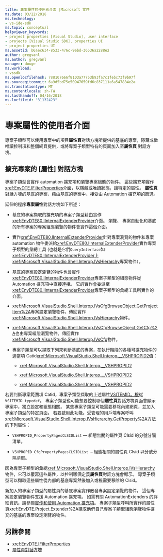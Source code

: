 ```yaml
---
title: 專案屬性的使用者介面 |Microsoft 文件
ms.date: 03/22/2018
ms.technology:
- vs-ide-sdk
ms.topic: conceptual
helpviewer_keywords:
- project properties [Visual Studio], user interface
- projects [Visual Studio SDK], properties UI
- project properties UI
ms.assetid: b6aec634-8533-476c-9ebd-36536a2288e2
author: gregvanl
ms.author: gregvanl
manager: douge
ms.workload:
- vssdk
ms.openlocfilehash: 788107666f8103a77753b93fa7c1febc73f9b97f
ms.sourcegitcommit: 6a9d5bd75e50947659fd6c837111a6a547884e2a
ms.translationtype: MT
ms.contentlocale: zh-TW
ms.lasthandoff: 04/16/2018
ms.locfileid: "31132423"
---
```

# <a name="project-property-user-interface"></a>專案屬性的使用者介面
專案子類型可以使用專案中的項目**屬性頁**對話方塊所提供的基底的專案，隱藏或做唯讀控制項和整個網頁提供，或將專案子類型特有的頁面加入至**屬性頁** 對話方塊。

## <a name="extending-the-project-property-dialog-box"></a>擴充專案的 [屬性] 對話方塊
 專案子類型會實作 automation 擴充項和瀏覽專案組態的物件。 這些擴充項實作<xref:EnvDTE.IFilterProperties>介面，以隱藏或唯讀狀態，讓特定的屬性。 **屬性頁**對話方塊的基底的專案，藉由基底的專案中，接受由 Automation 擴充項的篩選。

 延伸的程序**專案屬性**對話方塊如下所述：

-   基底的專案擷取的擴充項的專案子類型藉由實作<xref:EnvDTE80.IInternalExtenderProvider>介面。 瀏覽、 專案自動化和基底的所有專案的專案組態瀏覽的物件會實作這個介面。

-   實作<xref:EnvDTE80.IInternalExtenderProvider>針對專案瀏覽的物件和專案 automation 物件委派給<xref:EnvDTE80.IInternalExtenderProvider>實作專案子類型的彙總工具 (也就是它們`QueryInterface`如<xref:EnvDTE80.IInternalExtenderProvider>上<xref:Microsoft.VisualStudio.Shell.Interop.IVsHierarchy>專案物件）。

-   基底的專案設定瀏覽的物件也會實作<xref:EnvDTE80.IInternalExtenderProvider>專案子類型的組態物件從 Automation 擴充項中直接連接。 它的實作會委派至<xref:EnvDTE80.IInternalExtenderProvider>專案子類型的彙總工具所實作的介面。

-   <xref:Microsoft.VisualStudio.Shell.Interop.IVsCfgBrowseObject.GetProjectItem%2A>專案設定瀏覽物件，傳回實作<xref:Microsoft.VisualStudio.Shell.Interop.IVsHierarchy>物件。

-   <xref:Microsoft.VisualStudio.Shell.Interop.IVsCfgBrowseObject.GetCfg%2A>也由專案組態瀏覽物件，傳回實作<xref:Microsoft.VisualStudio.Shell.Interop.IVsCfg>物件。

-   專案子類型可以擷取下列來判斷基底的專案，在執行階段的各種可擴充物件的適當項 Catid<xref:Microsoft.VisualStudio.Shell.Interop.__VSHPROPID2>值：

    -   <xref:Microsoft.VisualStudio.Shell.Interop.__VSHPROPID2>

    -   <xref:Microsoft.VisualStudio.Shell.Interop.__VSHPROPID2>

    -   <xref:Microsoft.VisualStudio.Shell.Interop.__VSHPROPID2>

若要判斷專案範圍項 Catid，專案子類型擷取的上述屬性[VSITEMID。根](<xref:Microsoft.VisualStudio.VSConstants.VSITEMID#Microsoft_VisualStudio_VSConstants_VSITEMID_Root>)從`VSITEMID typedef`。 專案子類型也可能想要控制哪個**屬性頁**對話方塊頁面會顯示專案中，獨立設定和組態相關。 某些專案子類型可能需要移除內建網頁，並加入專案子類型的特定頁面。 若要啟用此功能，受管理的用戶端專案呼叫<xref:Microsoft.VisualStudio.Shell.Interop.IVsHierarchy.GetProperty%2A>方法的下列屬性：

-   `VSHPROPID_PropertyPagesCLSIDList` — 組態無關的屬性頁 Clsid 的分號分隔清單。

-   `VSHPROPID_CfgPropertyPagesCLSIDList —` 組態相關的屬性頁 Clsid 以分號分隔清單。

因為專案子類型的彙總<xref:Microsoft.VisualStudio.Shell.Interop.IVsHierarchy>物件，它可以覆寫這些屬性，以控制哪個定義**屬性頁**對話方塊會顯示。 專案子類型可以擷取這些屬性從內部的基底專案然後加入或視需要移除的 Clsid。

新加入的專案子類型的屬性頁的基底專案實作散發專案設定瀏覽的物件。 這個專案設定瀏覽物件支援 Automation 擴充項。 如需有關 AutomationExtenders 的詳細資訊，請參閱[實作和使用 Automation 擴充項](http://msdn.microsoft.com/Library/0d5c218c-f412-4b28-ab0c-33a611f62356)。 專案子類型呼叫所實作的屬性頁<xref:EnvDTE.Project.Extender%2A>擷取他們自己專案子類型組態瀏覽物件擴充的基底的專案設定瀏覽的物件。

## <a name="see-also"></a>另請參閱

- <xref:EnvDTE.IFilterProperties>
- [屬性頁對話方塊](http://msdn.microsoft.com/en-us/4a3d34ac-ed03-45e8-ae60-a0e1aad300e4)